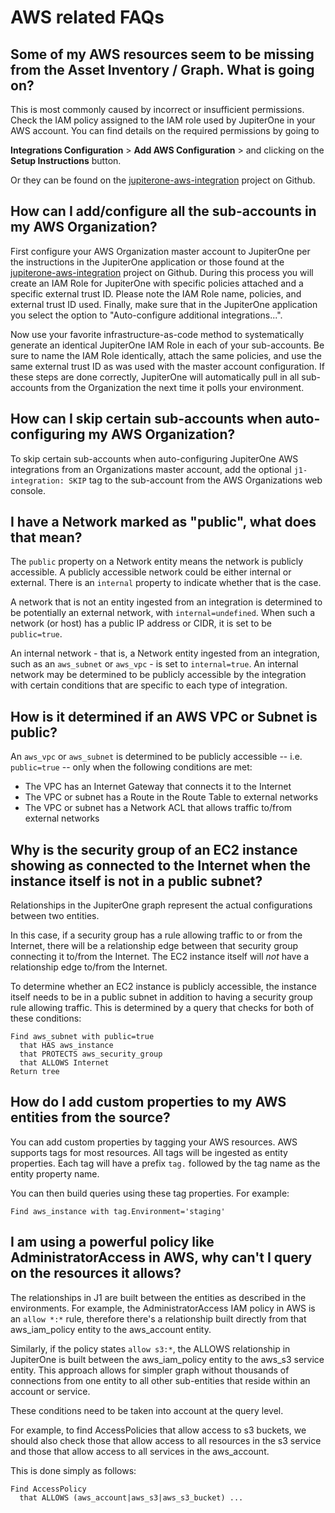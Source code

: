 # AWS related FAQs

## Some of my AWS resources seem to be missing from the Asset Inventory / Graph. What is going on?

This is most commonly caused by incorrect or insufficient permissions. Check the
IAM policy assigned to the IAM role used by JupiterOne in your AWS account. You
can find details on the required permissions by going to

**Integrations Configuration** > **Add AWS Configuration** > and clicking on the
**Setup Instructions** button.

Or they can be found on the [jupiterone-aws-integration][] project on Github.

## How can I add/configure all the sub-accounts in my AWS Organization?

First configure your AWS Organization master account to JupiterOne per the instructions 
in the JupiterOne application or those found at the [jupiterone-aws-integration][] project on Github. 
During this process you will create an IAM Role for JupiterOne with specific policies attached and a 
specific external trust ID. Please note the IAM Role name, policies, and external trust ID used. 
Finally, make sure that in the JupiterOne application you select the option to "Auto-configure additional integrations...". 

Now use your favorite infrastructure-as-code method to systematically generate an identical JupiterOne IAM Role in each of your 
sub-accounts. Be sure to name the IAM Role identically, attach the same policies, and use the same external trust ID 
as was used with the master account configuration. If these steps are done correctly, JupiterOne will automatically pull in all
sub-accounts from the Organization the next time it polls your environment.

## How can I skip certain sub-accounts when auto-configuring my AWS Organization?

To skip certain sub-accounts when auto-configuring JupiterOne AWS integrations 
from an Organizations master account, add the optional `j1-integration: SKIP` tag 
to the sub-account from the AWS Organizations web console.

## I have a Network marked as "public", what does that mean?

The `public` property on a Network entity means the network is publicly
accessible. A publicly accessible network could be either internal or external.
There is an `internal` property to indicate whether that is the case.

A network that is not an entity ingested from an integration is determined to be
potentially an external network, with `internal=undefined`. When such a network
(or host) has a public IP address or CIDR, it is set to be `public=true`.

An internal network - that is, a Network entity ingested from an integration,
such as an `aws_subnet` or `aws_vpc` - is set to `internal=true`. An
internal network may be determined to be publicly accessible by the integration
with certain conditions that are specific to each type of integration.

## How is it determined if an AWS VPC or Subnet is public?

An `aws_vpc` or `aws_subnet` is determined to be publicly accessible --
i.e. `public=true` -- only when the following conditions are met:

- The VPC has an Internet Gateway that connects it to the Internet
- The VPC or subnet has a Route in the Route Table to external networks
- The VPC or subnet has a Network ACL that allows traffic to/from external networks

## Why is the security group of an EC2 instance showing as connected to the Internet when the instance itself is not in a public subnet?

Relationships in the JupiterOne graph represent the actual configurations between two entities.

In this case, if a security group has a rule allowing traffic to or from the Internet, there will be a
relationship edge between that security group connecting it to/from the Internet. The EC2 instance 
itself will _not_ have a relationship edge to/from the Internet.

To determine whether an EC2 instance is publicly accessible, the instance itself needs to be in a public
subnet in addition to having a security group rule allowing traffic. This is determined by a query that
checks for both of these conditions:

```j1ql
Find aws_subnet with public=true
  that HAS aws_instance
  that PROTECTS aws_security_group
  that ALLOWS Internet
Return tree
```

## How do I add custom properties to my AWS entities from the source?

You can add custom properties by tagging your AWS resources. AWS supports tags
for most resources. All tags will be ingested as entity properties. Each tag
will have a prefix `tag.` followed by the tag name as the entity property name.

You can then build queries using these tag properties. For example:

```j1ql
Find aws_instance with tag.Environment='staging'
```

## I am using a powerful policy like AdministratorAccess in AWS, why can't I query on the resources it allows?

The relationships in J1 are built between the entities as described in the environments. For example, 
the AdministratorAccess IAM policy in AWS is an `allow *:*` rule, therefore there's a relationship 
built directly from that aws_iam_policy entity to the aws_account entity.

Similarly, if the policy states `allow s3:*`, the ALLOWS relationship in JupiterOne is built between 
the aws_iam_policy entity to the aws_s3 service entity. This approach allows for simpler graph without 
thousands of connections from one entity to all other sub-entities that reside within an account or service.

These conditions need to be taken into account at the query level.

For example, to find AccessPolicies that allow access to s3 buckets, we should also check those that 
allow access to all resources in the s3 service and those that allow access to all services in the aws_account.

This is done simply as follows:

```
Find AccessPolicy 
  that ALLOWS (aws_account|aws_s3|aws_s3_bucket) ...
```

[jupiterone-aws-integration]: https://github.com/jupiterone/jupiterone-aws-integration